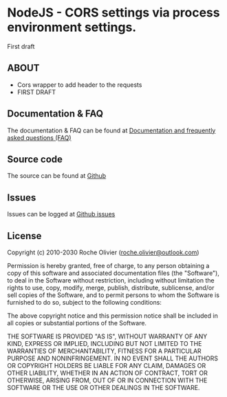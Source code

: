# NodeJS - CORS settings via process environment settings.
First draft

## ABOUT
- Cors wrapper to add header to the requests 
- FIRST DRAFT


## Documentation & FAQ
The documentation & FAQ can be found at [Documentation and frequently asked questions (FAQ)](https://cloudoutloud.net/#/cloud-out-loud-cors)  

## Source code
The source can be found at [Github](https://github.com/Roche-Olivier/cloud-out-loud-cors)  

## Issues
Issues can be logged at [Github issues](https://github.com/Roche-Olivier/cloud-out-loud-cors/issues)  

## License
Copyright (c) 2010-2030 Roche Olivier (roche.olivier@outlook.com)

Permission is hereby granted, free of charge, to any person obtaining a copy of this software and associated documentation files (the "Software"), to deal in the Software without restriction, including without limitation the rights to use, copy, modify, merge, publish, distribute, sublicense, and/or sell copies of the Software, and to permit persons to whom the Software is furnished to do so, subject to the following conditions:

The above copyright notice and this permission notice shall be included in all copies or substantial portions of the Software.

THE SOFTWARE IS PROVIDED "AS IS", WITHOUT WARRANTY OF ANY KIND, EXPRESS OR IMPLIED, INCLUDING BUT NOT LIMITED TO THE WARRANTIES OF MERCHANTABILITY, FITNESS FOR A PARTICULAR PURPOSE AND NONINFRINGEMENT. IN NO EVENT SHALL THE AUTHORS OR COPYRIGHT HOLDERS BE LIABLE FOR ANY CLAIM, DAMAGES OR OTHER LIABILITY, WHETHER IN AN ACTION OF CONTRACT, TORT OR OTHERWISE, ARISING FROM, OUT OF OR IN CONNECTION WITH THE SOFTWARE OR THE USE OR OTHER DEALINGS IN THE SOFTWARE.